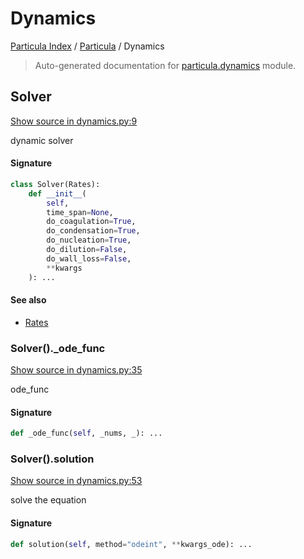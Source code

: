 # Dynamics

[Particula Index](../README.md#particula-index) / [Particula](./index.md#particula) / Dynamics

> Auto-generated documentation for [particula.dynamics](https://github.com/uncscode/particula/blob/main/particula/dynamics.py) module.

## Solver

[Show source in dynamics.py:9](https://github.com/uncscode/particula/blob/main/particula/dynamics.py#L9)

dynamic solver

#### Signature

```python
class Solver(Rates):
    def __init__(
        self,
        time_span=None,
        do_coagulation=True,
        do_condensation=True,
        do_nucleation=True,
        do_dilution=False,
        do_wall_loss=False,
        **kwargs
    ): ...
```

#### See also

- [Rates](./rates.md#rates)

### Solver()._ode_func

[Show source in dynamics.py:35](https://github.com/uncscode/particula/blob/main/particula/dynamics.py#L35)

ode_func

#### Signature

```python
def _ode_func(self, _nums, _): ...
```

### Solver().solution

[Show source in dynamics.py:53](https://github.com/uncscode/particula/blob/main/particula/dynamics.py#L53)

solve the equation

#### Signature

```python
def solution(self, method="odeint", **kwargs_ode): ...
```
